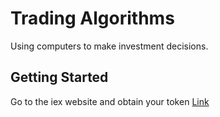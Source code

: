 # Trading Algorithms
Using computers to make investment decisions.
## Getting Started
Go to the iex website and obtain your token [Link](https://iexcloud.io/)
